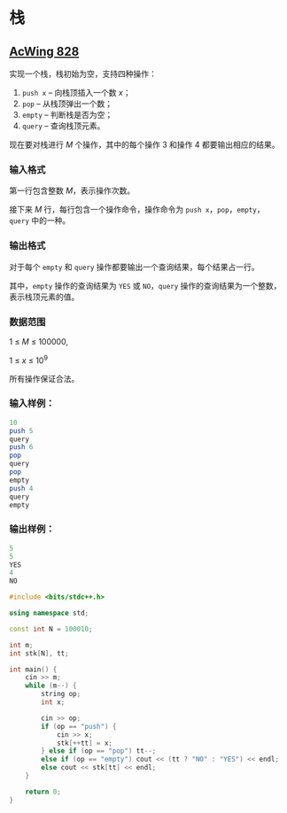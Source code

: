 # 栈

## [AcWing 828](https://www.acwing.com/problem/content/830/)

实现一个栈，栈初始为空，支持四种操作：

1. `push x` – 向栈顶插入一个数 $x$；
2. `pop` – 从栈顶弹出一个数；
3. `empty` – 判断栈是否为空；
4. `query` – 查询栈顶元素。

现在要对栈进行 $M$ 个操作，其中的每个操作 $3$ 和操作 $4$ 都要输出相应的结果。

### **输入格式**

第一行包含整数 $M$，表示操作次数。

接下来 $M$ 行，每行包含一个操作命令，操作命令为 `push x`，`pop`，`empty`，`query` 中的一种。

### **输出格式**

对于每个 `empty` 和 `query` 操作都要输出一个查询结果，每个结果占一行。

其中，`empty` 操作的查询结果为 `YES` 或 `NO`，`query` 操作的查询结果为一个整数，表示栈顶元素的值。

### **数据范围**

1 ≤ $M$ ≤ 100000,

1 ≤ $x$ ≤ $10^9$

所有操作保证合法。

### **输入样例：**

```perl
10
push 5
query
push 6
pop
query
pop
empty
push 4
query
empty
```

### **输出样例：**

```objectivec
5
5
YES
4
NO
```

```cpp
#include <bits/stdc++.h>

using namespace std;

const int N = 100010;

int m;
int stk[N], tt;

int main() {
    cin >> m;
    while (m--) {
        string op;
        int x;

        cin >> op;
        if (op == "push") {
            cin >> x;
            stk[++tt] = x;
        } else if (op == "pop") tt--;
        else if (op == "empty") cout << (tt ? "NO" : "YES") << endl;
        else cout << stk[tt] << endl;
    }

    return 0;
}
```